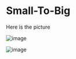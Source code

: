 # Small-To-Big


Here is the picture 

![image](https://user-images.githubusercontent.com/82279493/225508557-09438dbb-943e-4a14-b7f0-0bfb36a074e5.png)


![image](https://user-images.githubusercontent.com/82279493/225508674-b3bf7aa3-e6f3-4971-85cc-6f4395e23121.png)



